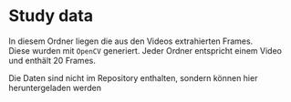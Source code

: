 # Study data

In diesem Ordner liegen die aus den Videos extrahierten Frames.  
Diese wurden mit `OpenCV` generiert. Jeder Ordner entspricht einem Video und enthält 20 Frames.

Die Daten sind nicht im Repository enthalten, sondern können hier heruntergeladen werden 
